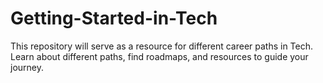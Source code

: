 # Getting-Started-in-Tech
This repository will serve as a resource for different career paths in Tech. Learn about different paths, find roadmaps, and resources  to guide your journey. 
